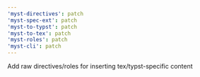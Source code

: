 ```yaml
---
'myst-directives': patch
'myst-spec-ext': patch
'myst-to-typst': patch
'myst-to-tex': patch
'myst-roles': patch
'myst-cli': patch
---
```


Add raw directives/roles for inserting tex/typst-specific content
